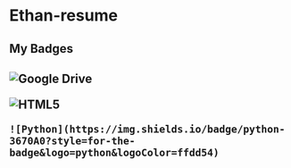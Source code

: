# Ethan-resume

<h2> My Badges <h2/>

![Google Drive](https://img.shields.io/badge/Google%20Drive-4285F4?style=for-the-badge&logo=googledrive&logoColor=white)

![HTML5](https://img.shields.io/badge/html5-%23E34F26.svg?style=for-the-badge&logo=html5&logoColor=white)

	![Python](https://img.shields.io/badge/python-3670A0?style=for-the-badge&logo=python&logoColor=ffdd54)
